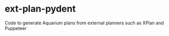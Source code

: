 # ext-plan-pydent
Code to generate Aquarium plans from external planners such as XPlan and Puppeteer
